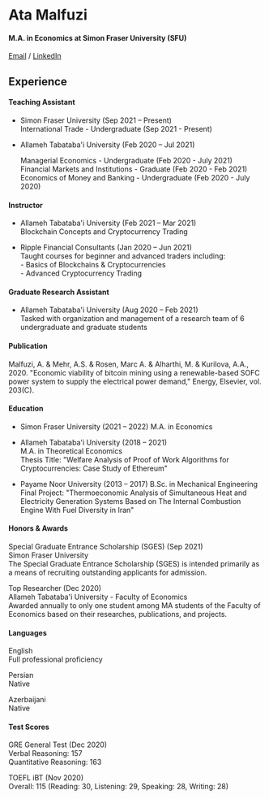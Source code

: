 # Ata Malfuzi
#### M.A. in Economics at Simon Fraser University (SFU)

[Email](ata_malfuzi@sfu.ca) / [LinkedIn](https://www.linkedin.com/in/ata-malfuzi/)

## Experience

#### Teaching Assistant

- Simon Fraser University (Sep 2021 – Present)  
    International Trade - Undergraduate (Sep 2021 - Present)
    
- Allameh Tabataba'i University (Feb 2020 – Jul 2021)

    Managerial Economics - Undergraduate (Feb 2020 - July 2021)  
    Financial Markets and Institutions - Graduate (Feb 2020 - Feb 2021)  
    Economics of Money and Banking - Undergraduate (Feb 2020 - July 2020) 


#### Instructor  
- Allameh Tabataba'i University (Feb 2021 – Mar 2021)  
    Blockchain Concepts and Cryptocurrency Trading

- Ripple Financial Consultants (Jan 2020 – Jun 2021)  
    Taught courses for beginner and advanced traders including:  
      - Basics of Blockchains & Cryptocurrencies  
      - Advanced Cryptocurrency Trading   

#### Graduate Research Assistant  
- Allameh Tabataba'i University (Aug 2020 – Feb 2021)  
    Tasked with organization and management of a research team of 6 undergraduate and graduate students

#### Publication
   Malfuzi, A. & Mehr, A.S. & Rosen, Marc A. & Alharthi, M. & Kurilova, A.A., 2020. "Economic viability of bitcoin mining using a renewable-based SOFC power system to supply the electrical power demand," Energy, Elsevier, vol. 203(C).

#### Education

- Simon Fraser University (2021 – 2022)
  M.A. in Economics 

- Allameh Tabataba'i University (2018 – 2021)  
  M.A. in Theoretical Economics  
    Thesis Title: "Welfare Analysis of Proof of Work Algorithms for Cryptocurrencies: Case Study of Ethereum"

- Payame Noor University (2013 – 2017)
  B.Sc. in Mechanical Engineering  
    Final Project: "Thermoeconomic Analysis of Simultaneous Heat and Electricity Generation Systems Based on The Internal Combustion Engine With Fuel Diversity in Iran"

#### Honors & Awards

Special Graduate Entrance Scholarship (SGES) (Sep 2021)  
Simon Fraser University  
The Special Graduate Entrance Scholarship (SGES) is intended primarily as a means of recruiting outstanding applicants for admission.

Top Researcher (Dec 2020)  
Allameh Tabataba'i University - Faculty of Economics  
Awarded annually to only one student among MA students of the Faculty of Economics based on their researches, publications, and projects.

#### Languages

English  
Full professional proficiency

Persian  
Native

Azerbaijani  
Native

#### Test Scores

GRE General Test (Dec 2020)  
Verbal Reasoning: 157  
Quantitative Reasoning: 163  

TOEFL iBT (Nov 2020)  
Overall: 115 (Reading: 30, Listening: 29, Speaking: 28, Writing: 28)

